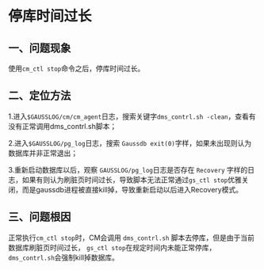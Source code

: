 # 停库时间过长

## 一、问题现象
使用`cm_ctl stop`命令之后，停库时间过长。

## 二、定位方法
1.进入`$GAUSSLOG/cm/cm_agent`日志，搜索关键字`dms_contrl.sh -clean`，查看有没有正常调用dms_contrl.sh脚本；

2.进入`$GAUSSLOG/pg_log`日志，搜索 `Gaussdb exit(0)`字样，如果未出现则认为数据库并非正常退出；

3.重新启动数据库以后，观察 `GAUSSLOG/pg_log`日志是否存在 `Recovery` 字样的日志，如果有则认为刷脏页时间过长，导致脚本无法正常通过`gs_ctl stop`优雅关闭，而是gaussdb进程被直接kill掉，导致重新启动以后进入Recovery模式。

## 三、问题根因
正常执行`cm_ctl stop`时，CM会调用 `dms_contrl.sh` 脚本去停库，但是由于当前数据库刷脏页时间过长， `gs_ctl stop`在规定时间内未能正常停库，`dms_contrl.sh`会强制kill掉数据库。